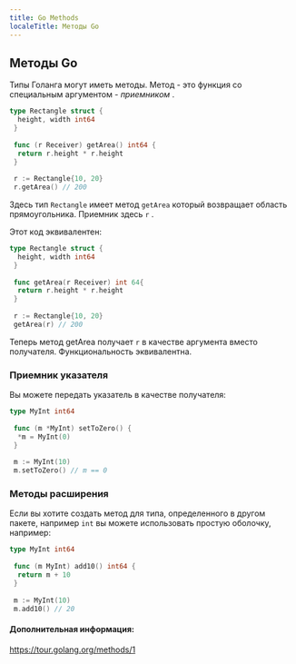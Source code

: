 ---
title: Go Methods
localeTitle: Методы Go
---## Методы Go

Типы Голанга могут иметь методы. Метод - это функция со специальным аргументом - _приемником_ .

```go
type Rectangle struct { 
  height, width int64 
 } 
 
 func (r Receiver) getArea() int64 { 
  return r.height * r.height 
 } 
 
 r := Rectangle{10, 20} 
 r.getArea() // 200 
```

Здесь тип `Rectangle` имеет метод `getArea` который возвращает область прямоугольника. Приемник здесь `r` .

Этот код эквивалентен:

```go
type Rectangle struct { 
  height, width int64 
 } 
 
 func getArea(r Receiver) int 64{ 
  return r.height * r.height 
 } 
 
 r := Rectangle{10, 20} 
 getArea(r) // 200 
```

Теперь метод getArea получает `r` в качестве аргумента вместо получателя. Функциональность эквивалентна.

### Приемник указателя

Вы можете передать указатель в качестве получателя:

```go
type MyInt int64 
 
 func (m *MyInt) setToZero() { 
  *m = MyInt(0) 
 } 
 
 m := MyInt(10) 
 m.setToZero() // m == 0 
```

### Методы расширения

Если вы хотите создать метод для типа, определенного в другом пакете, например `int` вы можете использовать простую оболочку, например:

```go
type MyInt int64 
 
 func (m MyInt) add10() int64 { 
  return m + 10 
 } 
 
 m := MyInt(10) 
 m.add10() // 20 
```

#### Дополнительная информация:

https://tour.golang.org/methods/1